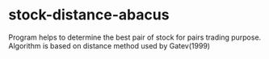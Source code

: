 stock-distance-abacus
=====================

Program helps to determine the best pair of stock for pairs trading purpose. Algorithm is based on distance method used by Gatev(1999)
